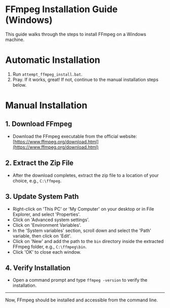 # FFmpeg Installation Guide (Windows)

This guide walks through the steps to install FFmpeg on a Windows machine.

# Automatic Installation
 1. Run `attempt_ffmpeg_install.bat`.
 2. Pray. If it works, great! If not, continue to the manual installation steps below.


# Manual Installation
## 1. Download FFmpeg

- Download the FFmpeg executable from the official website:
  [https://www.ffmpeg.org/download.html](https://www.ffmpeg.org/download.html)

## 2. Extract the Zip File

- After the download completes, extract the zip file to a location of your choice, e.g., `C:\ffmpeg`.

## 3. Update System Path

- Right-click on 'This PC' or 'My Computer' on your desktop or in File Explorer, and select 'Properties'.
- Click on 'Advanced system settings'.
- Click on 'Environment Variables'.
- In the 'System variables' section, scroll down and select the 'Path' variable, then click on 'Edit'.
- Click on 'New' and add the path to the `bin` directory inside the extracted FFmpeg folder, e.g., `C:\ffmpeg\bin`.
- Click 'OK' to close each window.

## 4. Verify Installation

- Open a command prompt and type `ffmpeg -version` to verify the installation.

---

Now, FFmpeg should be installed and accessible from the command line.
